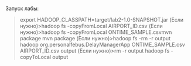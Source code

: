 Запуск лабы:
>export HADOOP_CLASSPATH=target/lab2-1.0-SNAPSHOT.jar
(Если нужно)>hadoop fs -copyFromLocal AIRPORT_ID.csv
(Если нужно)>hadoop fs -copyFromLocal ONTIME_SAMPLE.csvmvn package
mvn package
(Если нужно)>hadoop fs -rm -r output
hadoop org.personalfebus.DelayManagerApp ONTIME_SAMPLE.csv AIRPORT_ID.csv output
(Если нужно)>rm -r output
hadoop fs -copyToLocal output
